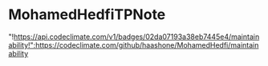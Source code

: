 # MohamedHedfiTPNote
"!https://api.codeclimate.com/v1/badges/02da07193a38eb7445e4/maintainability!":https://codeclimate.com/github/haashone/MohamedHedfi/maintainability
